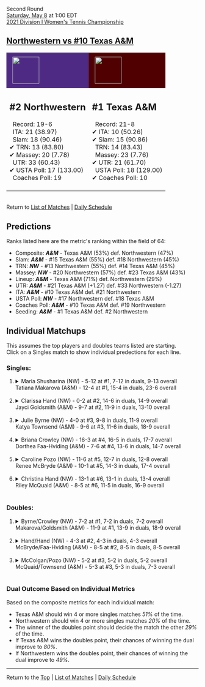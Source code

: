 Second Round[](#top)<a name="top"></a>  
[Saturday, May 8](../../schedule/05-08.md) at 1:00 EDT  
[2021 Division I Women's Tennis Championship](../index.md)  
## [Northwestern vs #10 Texas A&M](https://www.ncaa.com/game/5833692)  

<table><tr style="background-color: #d9d9d9 !important"><td style="background-color: #4E2A84 !important"><img src="https://www.ncaa.com/sites/default/files/images/logos/schools/n/northwestern.70.png" width="70" height="70" style="padding: 8px;" /></td><td style="background-color: #500000 !important"><img src="https://www.ncaa.com/sites/default/files/images/logos/schools/t/texas-am.70.png" width="70" height="70" style="padding: 8px;" /></td></tr><tr>
<td>  

<h2>#2 Northwestern</h2>  
&nbsp; Record: 19-6<br>  
&nbsp; ITA: 21 (38.97)<br>  
&nbsp; Slam: 18 (90.46)<br>  
&#10004; TRN: 13 (83.80)<br>  
&#10004; Massey: 20 (7.78)<br>  
&nbsp; UTR: 33 (60.43)<br>  
&#10004; USTA Poll: 17 (133.00)<br>  
&nbsp; Coaches Poll: 19<br>  
<br>  

</td>
<td>  

<h2>#1 Texas A&M</h2>  
&nbsp; Record: 21-8<br>  
&#10004; ITA: 10 (50.26)<br>  
&#10004; Slam: 15 (90.86)<br>  
&nbsp; TRN: 14 (83.43)<br>  
&nbsp; Massey: 23 (7.76)<br>  
&#10004; UTR: 21 (61.70)<br>  
&nbsp; USTA Poll: 18 (129.00)<br>  
&#10004; Coaches Poll: 10<br>  
<br>  

</td>
</tr></table>  


<br>Return to [List of Matches](../index.md) &#124; [Daily Schedule](../../schedule/05-08.md)

## Predictions  

Ranks listed here are the metric's ranking within the field of 64:  
- Composite: ***A&M*** - Texas A&M (53%) def. Northwestern (47%)  
- Slam: ***A&M*** - #15 Texas A&M (55%) def. #18 Northwestern (45%)  
- TRN: ***NW*** - #13 Northwestern (55%) def. #14 Texas A&M (45%)  
- Massey: ***NW*** - #20 Northwestern (57%) def. #23 Texas A&M (43%)  
- Lineup: ***A&M*** - Texas A&M (71%) def. Northwestern (29%)  
- UTR: ***A&M*** - #21 Texas A&M (+1.27) def. #33 Northwestern (-1.27)  
- ITA: ***A&M*** - #10 Texas A&M def. #21 Northwestern  
- USTA Poll: ***NW*** - #17 Northwestern def. #18 Texas A&M  
- Coaches Poll: ***A&M*** - #10 Texas A&M def. #19 Northwestern  
- Seeding: ***A&M*** - #1 Texas A&M def. #2 Northwestern  

## Individual Matchups  
This assumes the top players and doubles teams listed are starting.  
Click on a Singles match to show individual predections for each line.  

### Singles:  

<ol>
<li><details>
<summary markdown="span">Maria Shusharina (NW) - 5-12 at #1, 7-12 in duals, 9-13 overall<br>Tatiana Makarova (A&M) - 12-4 at #1, 15-4 in duals, 23-6 overall</summary>
<h4>Predictions</h4><ul>
<li>Composite: <b><i>A&M</i></b> - Makarova (67%) def. Shusharina (33%)</li>  
<li>Slam: <b><i>A&M</i></b> - Makarova (61%) def. Shusharina (39%)</li>  
<li>TRN: <b><i>A&M</i></b> - Makarova (76%) def. Shusharina (24%)</li>  
<li>Massey: <b><i>A&M</i></b> - Makarova (57%) def. Shusharina (43%)</li>  
<li>UTR: <b><i>A&M</i></b> - Makarova (74%) def. Shusharina (26%)</li>  
<li>ITA: <b><i>A&M</i></b> - Makarova (21.86) def. Shusharina (3.92)</li>  
</ul>
</details>&nbsp;</li>
<li><details>
<summary markdown="span">Clarissa Hand (NW) - 0-2 at #2, 14-6 in duals, 14-9 overall<br>Jayci Goldsmith (A&M) - 9-7 at #2, 11-9 in duals, 13-10 overall</summary>
<h4>Predictions</h4><ul>
<li>Composite: <b><i>A&M</i></b> - Goldsmith (50%) def. Hand (50%)</li>  
<li>Slam: <b><i>A&M</i></b> - Goldsmith (53%) def. Hand (47%)</li>  
<li>TRN: <b><i>NW</i></b> - Hand (53%) def. Goldsmith (47%)</li>  
<li>Massey: <b><i>NW</i></b> - Hand (61%) def. Goldsmith (39%)</li>  
<li>UTR: <b><i>A&M</i></b> - Goldsmith (64%) def. Hand (36%)</li>  
<li>ITA: <b><i>NW</i></b> - Hand (4.82) def. Goldsmith (3.03)</li>  
</ul>
</details>&nbsp;</li>
<li><details>
<summary markdown="span">Julie Byrne (NW) - 4-0 at #3, 9-8 in duals, 11-9 overall<br>Katya Townsend (A&M) - 9-6 at #3, 11-6 in duals, 18-9 overall</summary>
<h4>Predictions</h4><ul>
<li>Composite: <b><i>A&M</i></b> - Townsend (54%) def. Byrne (46%)</li>  
<li>Slam: <b><i>NW</i></b> - Byrne (59%) def. Townsend (41%)</li>  
<li>TRN: <b><i>A&M</i></b> - Townsend (55%) def. Byrne (45%)</li>  
<li>Massey: <b><i>NW</i></b> - Byrne (56%) def. Townsend (44%)</li>  
<li>UTR: <b><i>A&M</i></b> - Townsend (79%) def. Byrne (21%)</li>  
<li>ITA: <b><i>A&M</i></b> - Townsend (3.71) def. Byrne (1.56)</li>  
</ul>
</details>&nbsp;</li>
<li><details>
<summary markdown="span">Briana Crowley (NW) - 16-3 at #4, 16-5 in duals, 17-7 overall<br>Dorthea Faa-Hviding (A&M) - 7-6 at #4, 13-6 in duals, 14-7 overall</summary>
<h4>Predictions</h4><ul>
<li>Composite: <b><i>NW</i></b> - Crowley (53%) def. Faa-Hviding (47%)</li>  
<li>Slam: <b><i>NW</i></b> - Crowley (58%) def. Faa-Hviding (42%)</li>  
<li>TRN: <b><i>A&M</i></b> - Faa-Hviding (50%) def. Crowley (50%)</li>  
<li>Massey: <b><i>NW</i></b> - Crowley (66%) def. Faa-Hviding (34%)</li>  
<li>UTR: <b><i>A&M</i></b> - Faa-Hviding (59%) def. Crowley (41%)</li>  
<li>ITA: <b><i>NW</i></b> - Crowley (1.93) def. Faa-Hviding (1.87)</li>  
</ul>
</details>&nbsp;</li>
<li><details>
<summary markdown="span">Caroline Pozo (NW) - 11-6 at #5, 12-7 in duals, 12-8 overall<br>Renee McBryde (A&M) - 10-1 at #5, 14-3 in duals, 17-4 overall</summary>
<h4>Predictions</h4><ul>
<li>Composite: <b><i>A&M</i></b> - McBryde (70%) def. Pozo (30%)</li>  
<li>Slam: <b><i>A&M</i></b> - McBryde (67%) def. Pozo (33%)</li>  
<li>TRN: <b><i>A&M</i></b> - McBryde (75%) def. Pozo (25%)</li>  
<li>Massey: <b><i>A&M</i></b> - McBryde (56%) def. Pozo (44%)</li>  
<li>UTR: <b><i>A&M</i></b> - McBryde (80%) def. Pozo (20%)</li>  
<li>ITA: <b><i>A&M</i></b> - McBryde (2.44) def. Pozo (1.76)</li>  
</ul>
</details>&nbsp;</li>
<li><details>
<summary markdown="span">Christina Hand (NW) - 13-1 at #6, 13-1 in duals, 13-4 overall<br>Riley McQuaid (A&M) - 8-5 at #6, 11-5 in duals, 16-9 overall</summary>
<h4>Predictions</h4><ul>
<li>Composite: <b><i>A&M</i></b> - McQuaid (61%) def. Hand (39%)</li>  
<li>Slam: <b><i>A&M</i></b> - McQuaid (69%) def. Hand (31%)</li>  
<li>TRN: <b><i>A&M</i></b> - McQuaid (70%) def. Hand (30%)</li>  
<li>Massey: <b><i>NW</i></b> - Hand (62%) def. McQuaid (38%)</li>  
<li>UTR: <b><i>A&M</i></b> - McQuaid (69%) def. Hand (31%)</li>  
<li>ITA: <b><i>NW</i></b> - Hand (2.48) def. McQuaid (2.12)</li>  
</ul>
</details>&nbsp;</li>
</ol>

### Doubles:  

<ol>
<li><details>
<summary markdown="span">Byrne/Crowley (NW) - 7-2 at #1, 7-2 in duals, 7-2 overall<br>Makarova/Goldsmith (A&M) - 11-9 at #1, 13-9 in duals, 18-9 overall</summary>
<br>Sorry, we don't have any metrics for this match
</details>&nbsp;</li>
<li><details>
<summary markdown="span">Hand/Hand (NW) - 4-3 at #2, 4-3 in duals, 4-3 overall<br>McBryde/Faa-Hviding (A&M) - 8-5 at #2, 8-5 in duals, 8-5 overall</summary>
<br>Sorry, we don't have any metrics for this match
</details>&nbsp;</li>
<li><details>
<summary markdown="span">McColgan/Pozo (NW) - 5-2 at #3, 5-2 in duals, 5-2 overall<br>McQuaid/Townsend (A&M) - 5-3 at #3, 5-3 in duals, 7-3 overall</summary>
<br>Sorry, we don't have any metrics for this match
</details>&nbsp;</li>
</ol>

### Dual Outcome Based on Individual Metrics  
  
Based on the composite metrics for each individual match:  
- Texas A&M should win 4 or more singles matches *51%* of the time.  
- Northwestern should win 4 or more singles matches *20%* of the time.  
- The winner of the doubles point should decide the match the other *29%* of the time.  
- If Texas A&M wins the doubles point, their chances of winning the dual improve to *80%*.  
- If Northwestern wins the doubles point, their chances of winning the dual improve to *49%*.  
  
------

Return to the [Top](#top) &#124; [List of Matches](../index.md) &#124; [Daily Schedule](../../schedule/05-08.md)  
